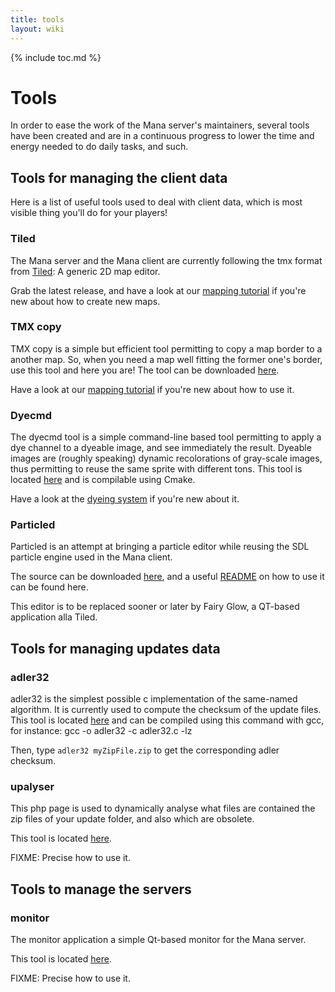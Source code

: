 ```yaml
---
title: tools
layout: wiki
---
```

{% include toc.md %}
#  Tools

In order to ease the work of the Mana server's maintainers, several tools have been created and are in a continuous progress to lower the time and energy needed to do daily tasks, and such.

##  Tools for managing the client data

Here is a list of useful tools used to deal with client data, which is most visible thing you'll do for your players!

###  Tiled

The Mana server and the Mana client are currently following the tmx format from [Tiled](http://www.mapeditor.org): A generic 2D map editor.

Grab the latest release, and have a look at our [mapping tutorial](mapping.html) if you're new about how to create new maps.

###  TMX copy

TMX copy is a simple but efficient tool permitting to copy a map border to a another map. So, when you need a map well fitting the former one's border, use this tool and here you are!
The tool can be downloaded [here](http://gitorious.org/mana/mana/trees/master/tools).

Have a look at our [mapping tutorial](mapping.html#making_two_maps_with_a_fluent_transition) if you're new about how to use it.

###  Dyecmd

The dyecmd tool is a simple command-line based tool permitting to apply a dye channel to a dyeable image, and see immediately the result.
Dyeable images are (roughly speaking) dynamic recolorations of gray-scale images, thus permitting to reuse the same sprite with different tons.
This tool is located [here](https://github.com/mana/mana/tree/master/tools) and is compilable using Cmake.

Have a look at the [dyeing system](image_dyeing_system.html) if you're new about it.

###  Particled

Particled is an attempt at bringing a particle editor while reusing the SDL particle engine used in the Mana client.

The source can be downloaded [here](http://gitorious.org/fairy-glow/particled-igneus), and a useful [README](http://gitorious.org/fairy-glow/particled-igneus/blobs/master/README) on how to use it can be found here.

This editor is to be replaced sooner or later by Fairy Glow, a QT-based application alla Tiled.

##  Tools for managing updates data

###  adler32

adler32 is the simplest possible c implementation of the same-named algorithm. It is currently used to compute the checksum of the update files.
This tool is located [here](http://github.com/mana/mana/tree/master/tools) and can be compiled using this command with gcc, for instance:
  gcc -o adler32 -c adler32.c -lz

Then, type `adler32 myZipFile.zip` to get the corresponding adler checksum.

###  upalyser

This php page is used to dynamically analyse what files are contained the zip files of your update folder, and also which are obsolete.

This tool is located [here](http://github.com/mana/mana/tree/master/tools).

FIXME: Precise how to use it.

##  Tools to manage the servers

###  monitor

The monitor application a simple Qt-based monitor for the Mana server.

This tool is located [here](http://github.com/mana/manaserv/tree/master/tools).

FIXME: Precise how to use it.
